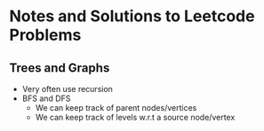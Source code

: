 # Notes and Solutions to Leetcode Problems

## Trees and Graphs
- Very often use recursion
- BFS and DFS
  - We can keep track of parent nodes/vertices
  - We can keep track of levels w.r.t a source node/vertex 
